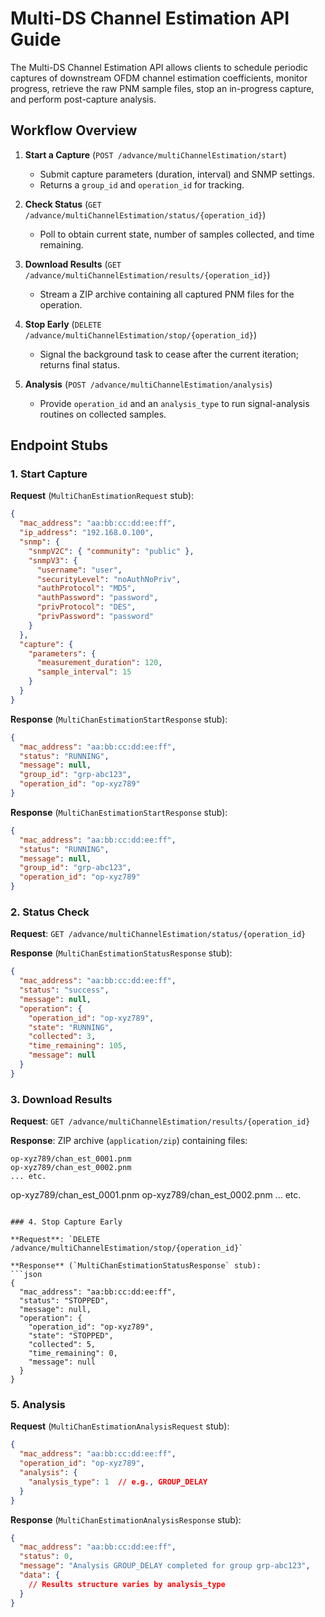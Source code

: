 # Multi-DS Channel Estimation API Guide

The Multi-DS Channel Estimation API allows clients to schedule periodic captures of downstream OFDM channel estimation coefficients, monitor progress, retrieve the raw PNM sample files, stop an in-progress capture, and perform post-capture analysis.

## Workflow Overview

1. **Start a Capture** (`POST /advance/multiChannelEstimation/start`)

   * Submit capture parameters (duration, interval) and SNMP settings.
   * Returns a `group_id` and `operation_id` for tracking.

2. **Check Status** (`GET /advance/multiChannelEstimation/status/{operation_id}`)

   * Poll to obtain current state, number of samples collected, and time remaining.

3. **Download Results** (`GET /advance/multiChannelEstimation/results/{operation_id}`)

   * Stream a ZIP archive containing all captured PNM files for the operation.

4. **Stop Early** (`DELETE /advance/multiChannelEstimation/stop/{operation_id}`)

   * Signal the background task to cease after the current iteration; returns final status.

5. **Analysis** (`POST /advance/multiChannelEstimation/analysis`)

   * Provide `operation_id` and an `analysis_type` to run signal-analysis routines on collected samples.


## Endpoint Stubs

### 1. Start Capture

**Request** (`MultiChanEstimationRequest` stub):

```json
{
  "mac_address": "aa:bb:cc:dd:ee:ff",
  "ip_address": "192.168.0.100",
  "snmp": {
    "snmpV2C": { "community": "public" },
    "snmpV3": {
      "username": "user",
      "securityLevel": "noAuthNoPriv",
      "authProtocol": "MD5",
      "authPassword": "password",
      "privProtocol": "DES",
      "privPassword": "password"
    }
  },
  "capture": {
    "parameters": {
      "measurement_duration": 120,
      "sample_interval": 15
    }
  }
}
```

**Response** (`MultiChanEstimationStartResponse` stub):

```json
{
  "mac_address": "aa:bb:cc:dd:ee:ff",
  "status": "RUNNING",
  "message": null,
  "group_id": "grp-abc123",
  "operation_id": "op-xyz789"
}
```

**Response** (`MultiChanEstimationStartResponse` stub):

```json
{
  "mac_address": "aa:bb:cc:dd:ee:ff",
  "status": "RUNNING",
  "message": null,
  "group_id": "grp-abc123",
  "operation_id": "op-xyz789"
}
```

### 2. Status Check

**Request**: `GET /advance/multiChannelEstimation/status/{operation_id}`

**Response** (`MultiChanEstimationStatusResponse` stub):

```json
{
  "mac_address": "aa:bb:cc:dd:ee:ff",
  "status": "success",
  "message": null,
  "operation": {
    "operation_id": "op-xyz789",
    "state": "RUNNING",
    "collected": 3,
    "time_remaining": 105,
    "message": null
  }
}
```

### 3. Download Results

**Request**: `GET /advance/multiChannelEstimation/results/{operation_id}`

**Response**: ZIP archive (`application/zip`) containing files:

```
op-xyz789/chan_est_0001.pnm
op-xyz789/chan_est_0002.pnm
... etc.
```

op-xyz789/chan\_est\_0001.pnm
op-xyz789/chan\_est\_0002.pnm
... etc.

````

### 4. Stop Capture Early

**Request**: `DELETE /advance/multiChannelEstimation/stop/{operation_id}`

**Response** (`MultiChanEstimationStatusResponse` stub):
```json
{
  "mac_address": "aa:bb:cc:dd:ee:ff",
  "status": "STOPPED",
  "message": null,
  "operation": {
    "operation_id": "op-xyz789",
    "state": "STOPPED",
    "collected": 5,
    "time_remaining": 0,
    "message": null
  }
}
````

### 5. Analysis

**Request** (`MultiChanEstimationAnalysisRequest` stub):

```json
{
  "mac_address": "aa:bb:cc:dd:ee:ff",
  "operation_id": "op-xyz789",
  "analysis": {
    "analysis_type": 1  // e.g., GROUP_DELAY
  }
}
```

**Response** (`MultiChanEstimationAnalysisResponse` stub):

```json
{
  "mac_address": "aa:bb:cc:dd:ee:ff",
  "status": 0,
  "message": "Analysis GROUP_DELAY completed for group grp-abc123",
  "data": {
    // Results structure varies by analysis_type
  }
}
```
